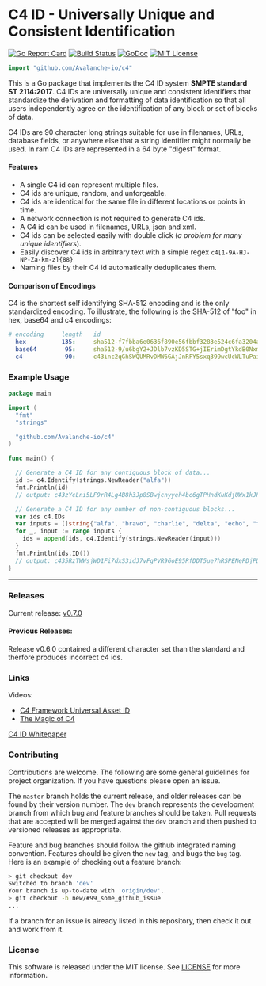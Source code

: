 
# C4 ID - Universally Unique and Consistent Identification


[![Go Report Card](https://goreportcard.com/badge/github.com/Avalanche-io/c4)](https://goreportcard.com/report/github.com/Avalanche-io/c4)
[![Build Status](https://travis-ci.org/Avalanche-io/c4.svg?branch=master)](https://travis-ci.org/Avalanche-io/c4)
[![GoDoc](https://godoc.org/github.com/Avalanche-io/c4?status.svg)](https://godoc.org/github.com/avalanche-io/c4)
[![MIT License](https://img.shields.io/badge/license-MIT-blue.svg)](./LICENSE)

```go
import "github.com/Avalanche-io/c4"
```

This is a Go package that implements the C4 ID system **SMPTE standard ST 2114:2017**. C4 IDs are universally unique and consistent identifiers that standardize the derivation and formatting of data identification so that all users independently agree on the identification of any block or set of blocks of data.

C4 IDs are 90 character long strings suitable for use in filenames, URLs, database fields, or anywhere else that a string identifier might normally be used. In ram C4 IDs are represented in a 64 byte "digest" format.

#### Features

- A single C4 id can represent multiple files.
- C4 ids are unique, random, and unforgeable.
- C4 ids are identical for the same file in different locations or points in time.
- A network connection is not required to generate C4 ids.
- A C4 id can be used in filenames, URLs, json and xml.
- C4 ids can be selected easily with double click (_a problem for many unique identifiers_).
- Easily discover C4 ids in arbitrary text with a simple regex `c4[1-9A-HJ-NP-Za-km-z]{88}`
- Naming files by their C4 id automatically deduplicates them.

#### Comparison of Encodings

C4 is the shortest self identifying SHA-512 encoding and is the only standardized encoding.
To illustrate, the following is the SHA-512 of "foo" in hex, base64 and c4 encodings:

```yaml
# encoding     length   id
  hex          135:     sha512-f7fbba6e0636f890e56fbbf3283e524c6fa3204ae298382d624741d0dc6638326e282c41be5e4254d8820772c5518a2c5a8c0c7f7eda19594a7eb539453e1ed7
  base64        95:     sha512-9/u6bgY2+JDlb7vzKD5STG+jIErimDgtYkdB0NxmODJuKCxBvl5CVNiCB3LFUYosWowMf37aGVlKfrU5RT4e1w==
  c4            90:     c43inc2qGhSWQUMRvDMW6GAjJnRFY5sxq399wcUcWLTuPai84A2QWTfYu1gAW8f5FmZFGeYpLsSPyrSUh9Ao3J68Cc
```

### Example Usage

```go
package main

import (
  "fmt"
  "strings"

  "github.com/Avalanche-io/c4"
)

func main() {

  // Generate a C4 ID for any contiguous block of data...
  id := c4.Identify(strings.NewReader("alfa"))
  fmt.Println(id)
  // output: c43zYcLni5LF9rR4Lg4B8h3Jp8SBwjcnyyeh4bc6gTPHndKuKdjUWx1kJPYhZxYt3zV6tQXpDs2shPsPYjgG81wZM1

  // Generate a C4 ID for any number of non-contiguous blocks...
  var ids c4.IDs
  var inputs = []string{"alfa", "bravo", "charlie", "delta", "echo", "foxtrot", "golf", "hotel", "india"}
  for _, input := range inputs {
    ids = append(ids, c4.Identify(strings.NewReader(input)))
  }
  fmt.Println(ids.ID())
  // output: c435RzTWWsjWD1Fi7dxS3idJ7vFgPVR96oE95RfDDT5ue7hRSPENePDjPDJdnV46g7emDzWK8LzJUjGESMG5qzuXqq
}
```

---

### Releases

Current release: [v0.7.0](https://github.com/Avalanche-io/c4/tree/v0.7.0)

#### Previous Releases:

Release v0.6.0 contained a different character set than the standard and
therfore produces incorrect c4 ids.

### Links

Videos:
  - [C4 Framework Universal Asset ID](https://youtu.be/ZHQY0WYmGYU)
  - [The Magic of C4](https://youtu.be/vzh0JzKhY4o)

[C4 ID Whitepaper](http://www.cccc.io/c4id-whitepaper-u2.pdf)

### Contributing

Contributions are welcome. The following are some general guidelines for project organization. If you have questions please open an issue.

The `master` branch holds the current release, and older releases can be found by their version number. The `dev` branch represents the development branch from which bug and feature branches should be taken. Pull requests that are accepted will be merged against the `dev` branch and then pushed to versioned releases as appropriate.

Feature and bug branches should follow the github integrated naming convention.  Features should be given the `new` tag, and bugs the `bug` tag.  Here is an example of checking out a feature branch:

```bash
> git checkout dev
Switched to branch 'dev'
Your branch is up-to-date with 'origin/dev'.
> git checkout -b new/#99_some_github_issue
...
```

If a branch for an issue is already listed in this repository, then check it out and work from it.

### License
This software is released under the MIT license.  See [LICENSE](./LICENSE) for more information.
